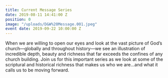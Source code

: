 ```yaml
---
title: Current Message Series
date: 2019-08-11 14:41:00 Z
position: 0
image: "/uploads/D&W%20Message.001.jpeg"
event date: 2019-09-22 10:00:00 Z
---
```


When we are willing to open our eyes and look at the vast picture of God’s church—globally and throughout history—we see an illustration of incredible depth, beauty and richness that far exceeds the confines of any church building. Join us for this important series as we look at some of the scriptural and historical richness that makes us who we are…and what it calls us to be moving forward.